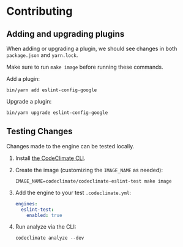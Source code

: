 # Contributing

## Adding and upgrading plugins

When adding or upgrading a plugin, we should see changes in both `package.json`
and `yarn.lock`.

Make sure to run `make image` before running these commands.

Add a plugin:

```
bin/yarn add eslint-config-google
```

Upgrade a plugin:

```
bin/yarn upgrade eslint-config-google
```

## Testing Changes

Changes made to the engine can be tested locally.

1. Install [the CodeClimate CLI](https://github.com/codeclimate/codeclimate).
1. Create the image (customizing the `IMAGE_NAME` as needed):

   ```console
   IMAGE_NAME=codeclimate/codeclimate-eslint-test make image
   ```

1. Add the engine to your test `.codeclimate.yml`:

   ```yaml
   engines:
     eslint-test:
       enabled: true
   ```

1. Run analyze via the CLI:

   ```console
   codeclimate analyze --dev
   ```
